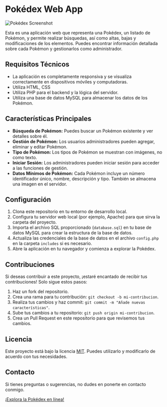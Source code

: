 # Pokédex Web App

![Pokédex Screenshot](screenshot.png)

Esta es una aplicación web que representa una Pokédex, un listado de Pokémon, y permite realizar búsquedas, así como altas, bajas y modificaciones de los elementos. Puedes encontrar información detallada sobre cada Pokémon y gestionarlos como administrador.

## Requisitos Técnicos

- La aplicación es completamente responsiva y se visualiza correctamente en dispositivos móviles y computadoras.
- Utiliza HTML, CSS
- Utiliza PHP para el backend y la lógica del servidor.
- Utiliza una base de datos MySQL para almacenar los datos de los Pokémon.

## Características Principales

- **Búsqueda de Pokémon:** Puedes buscar un Pokémon existente y ver detalles sobre él.
- **Gestión de Pokémon:** Los usuarios administradores pueden agregar, eliminar y editar Pokémon.
- **Tipo de Pokémon:** Los tipos de Pokémon se muestran con imágenes, no como texto.
- **Iniciar Sesión:** Los administradores pueden iniciar sesión para acceder a las funciones de gestión.
- **Datos Mínimos de Pokémon:** Cada Pokémon incluye un número identificador único, nombre, descripción y tipo. También se almacena una imagen en el servidor.

## Configuración

1. Clona este repositorio en tu entorno de desarrollo local.
2. Configura tu servidor web local (por ejemplo, Apache) para que sirva la carpeta del proyecto.
3. Importa el archivo SQL proporcionado (`database.sql`) en tu base de datos MySQL para crear la estructura de la base de datos.
4. Actualiza las credenciales de la base de datos en el archivo `config.php` en la carpeta `includes` si es necesario.
5. Abre la aplicación en tu navegador y comienza a explorar la Pokédex.

## Contribuciones

Si deseas contribuir a este proyecto, ¡estaré encantado de recibir tus contribuciones! Solo sigue estos pasos:

1. Haz un fork del repositorio.
2. Crea una rama para tu contribución: `git checkout -b mi-contribucion`.
3. Realiza tus cambios y haz commit: `git commit -m "Añade nuevas características"`.
4. Sube tus cambios a tu repositorio: `git push origin mi-contribucion`.
5. Crea un Pull Request en este repositorio para que revisemos tus cambios.

## Licencia

Este proyecto está bajo la licencia [MIT](LICENSE). Puedes utilizarlo y modificarlo de acuerdo con tus necesidades.

## Contacto

Si tienes preguntas o sugerencias, no dudes en ponerte en contacto conmigo.

[¡Explora la Pokédex en línea!](#)
